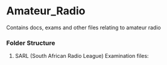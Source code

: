 # Amateur_Radio

Contains docs, exams and other files relating to amateur radio

### Folder Structure

1. SARL (South African Radio League) Examination files: 






















